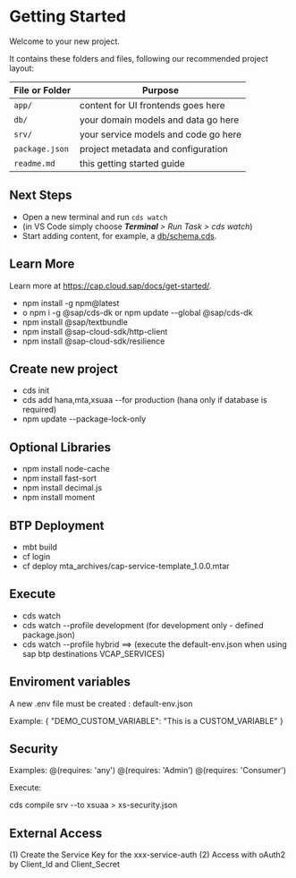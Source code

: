 # Getting Started

Welcome to your new project.

It contains these folders and files, following our recommended project layout:

File or Folder | Purpose
---------|----------
`app/` | content for UI frontends goes here
`db/` | your domain models and data go here
`srv/` | your service models and code go here
`package.json` | project metadata and configuration
`readme.md` | this getting started guide


## Next Steps

- Open a new terminal and run `cds watch`
- (in VS Code simply choose _**Terminal** > Run Task > cds watch_)
- Start adding content, for example, a [db/schema.cds](db/schema.cds).


## Learn More

Learn more at https://cap.cloud.sap/docs/get-started/.


- npm install -g npm@latest 
- o npm i -g @sap/cds-dk or npm update --global @sap/cds-dk
- npm install @sap/textbundle
- npm install @sap-cloud-sdk/http-client
- npm install @sap-cloud-sdk/resilience

## Create new project

- cds init
- cds add hana,mta,xsuaa --for production  (hana only if database is required)
- npm update --package-lock-only

## Optional Libraries

- npm install node-cache
- npm install fast-sort
- npm install decimal.js
- npm install moment

## BTP Deployment

- mbt build
- cf login
- cf deploy mta_archives/cap-service-template_1.0.0.mtar

## Execute

- cds watch
- cds watch --profile development (for development only  - defined package.json)
- cds watch --profile hybrid ==> (execute the default-env.json when using sap btp destinations VCAP_SERVICES)

## Enviroment variables

A new .env file must be created : default-env.json

Example:
{
  "DEMO_CUSTOM_VARIABLE": "This is a CUSTOM_VARIABLE"
}

## Security

Examples:
@(requires: 'any')
@(requires: 'Admin')
@(requires: 'Consumer')

Execute:

cds compile srv --to xsuaa > xs-security.json

## External Access

(1) Create the Service Key for the xxx-service-auth 
(2) Access with oAuth2 by Client_Id and Client_Secret